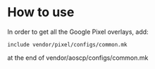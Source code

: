 How to use
===================
In order to get all the Google Pixel overlays, add:

    include vendor/pixel/configs/common.mk

at the end of vendor/aoscp/configs/common.mk
